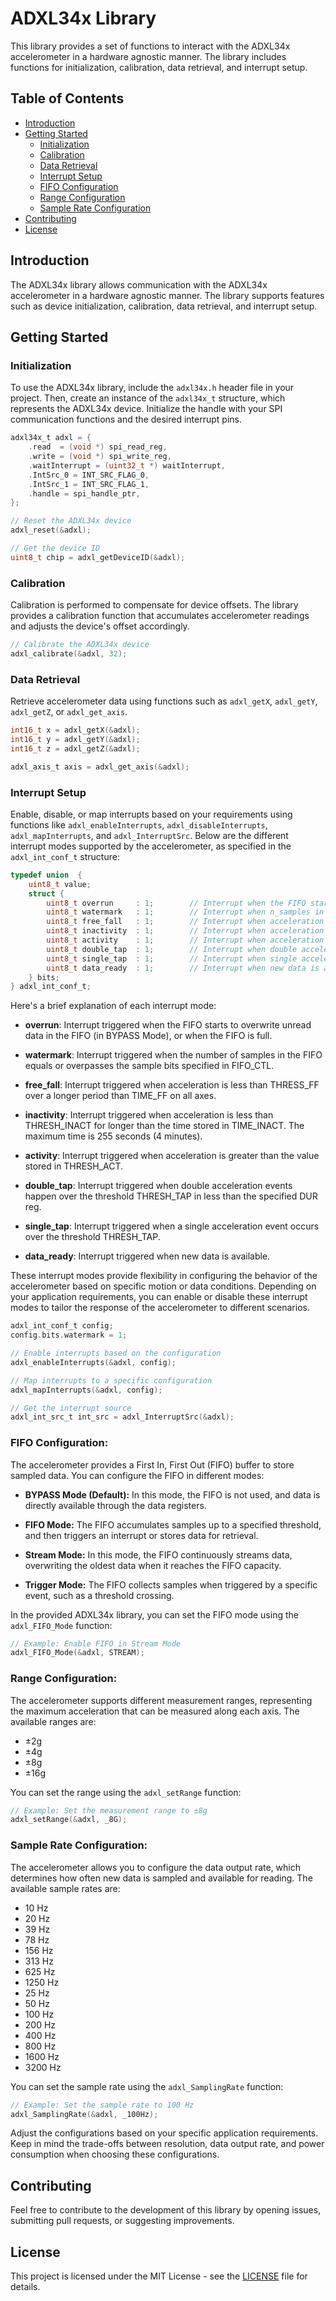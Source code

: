 # ADXL34x Library

This library provides a set of functions to interact with the ADXL34x accelerometer in a hardware agnostic manner. The library includes functions for initialization, calibration, data retrieval, and interrupt setup.

## Table of Contents
- [Introduction](#introduction)
- [Getting Started](#getting-started)
  - [Initialization](#initialization)
  - [Calibration](#calibration)
  - [Data Retrieval](#data-retrieval)
  - [Interrupt Setup](#interrupt-setup)
  - [FIFO Configuration](#fifo-configuration)
  - [Range Configuration](#range-configuration)
  - [Sample Rate Configuration](#sample-rate-configuration)
- [Contributing](#contributing)
- [License](#license)

## Introduction
The ADXL34x library allows communication with the ADXL34x accelerometer in a hardware agnostic manner. The library supports features such as device initialization, calibration, data retrieval, and interrupt setup.

## Getting Started

### Initialization
To use the ADXL34x library, include the `adxl34x.h` header file in your project. Then, create an instance of the `adxl34x_t` structure, which represents the ADXL34x device. Initialize the handle with your SPI communication functions and the desired interrupt pins.

```c
adxl34x_t adxl = {
    .read  = (void *) spi_read_reg,
    .write = (void *) spi_write_reg,
    .waitInterrupt = (uint32_t *) waitInterrupt,
    .IntSrc_0 = INT_SRC_FLAG_0,
    .IntSrc_1 = INT_SRC_FLAG_1,
    .handle = spi_handle_ptr,
};

// Reset the ADXL34x device
adxl_reset(&adxl);

// Get the device ID
uint8_t chip = adxl_getDeviceID(&adxl);
```

### Calibration
Calibration is performed to compensate for device offsets. The library provides a calibration function that accumulates accelerometer readings and adjusts the device's offset accordingly.

```c
// Calibrate the ADXL34x device
adxl_calibrate(&adxl, 32);
```

### Data Retrieval
Retrieve accelerometer data using functions such as `adxl_getX`, `adxl_getY`, `adxl_getZ`, or `adxl_get_axis`.

```c
int16_t x = adxl_getX(&adxl);
int16_t y = adxl_getY(&adxl);
int16_t z = adxl_getZ(&adxl);

adxl_axis_t axis = adxl_get_axis(&adxl);
```

### Interrupt Setup
Enable, disable, or map interrupts based on your requirements using functions like `adxl_enableInterrupts`, `adxl_disableInterrupts`, `adxl_mapInterrupts`, and `adxl_InterruptSrc`.
Below are the different interrupt modes supported by the accelerometer, as specified in the `adxl_int_conf_t` structure:

```c
typedef union  {
    uint8_t value;
    struct {                            
        uint8_t overrun     : 1;        // Interrupt when the FIFO starts to overwrite unread data in the FIFO (In BYPASS Mode), or when the FIFO is full
        uint8_t watermark   : 1;        // Interrupt when n_samples in FIFO equals (or I guess Overpasses) the sample bits in FIFO_CTL
        uint8_t free_fall   : 1;        // Interrupt when acceleration of less than THRESS_FF happens over a longer period than TIME_FF (on all axes)
        uint8_t inactivity  : 1;        // Interrupt when acceleration less than THRESH_INACT for longer than the time stored in TIME_INACT (MAX time is 255s or 4 minutes)
        uint8_t activity    : 1;        // Interrupt when acceleration is greater than the value stored in THRESH_ACT
        uint8_t double_tap  : 1;        // Interrupt when double acceleration events happen over the threshold THRESH_TAP, in less than the specified DUR reg
        uint8_t single_tap  : 1;        // Interrupt when single acceleration over the threshold THRESH_TAP
        uint8_t data_ready  : 1;        // Interrupt when new data is available 
    } bits;
} adxl_int_conf_t;
```

Here's a brief explanation of each interrupt mode:

- **overrun**: Interrupt triggered when the FIFO starts to overwrite unread data in the FIFO (in BYPASS Mode), or when the FIFO is full.

- **watermark**: Interrupt triggered when the number of samples in the FIFO equals or overpasses the sample bits specified in FIFO_CTL.

- **free_fall**: Interrupt triggered when acceleration is less than THRESS_FF over a longer period than TIME_FF on all axes.

- **inactivity**: Interrupt triggered when acceleration is less than THRESH_INACT for longer than the time stored in TIME_INACT. The maximum time is 255 seconds (4 minutes).

- **activity**: Interrupt triggered when acceleration is greater than the value stored in THRESH_ACT.

- **double_tap**: Interrupt triggered when double acceleration events happen over the threshold THRESH_TAP in less than the specified DUR reg.

- **single_tap**: Interrupt triggered when a single acceleration event occurs over the threshold THRESH_TAP.

- **data_ready**: Interrupt triggered when new data is available.

These interrupt modes provide flexibility in configuring the behavior of the accelerometer based on specific motion or data conditions. Depending on your application requirements, you can enable or disable these interrupt modes to tailor the response of the accelerometer to different scenarios.

```c
adxl_int_conf_t config;
config.bits.watermark = 1;

// Enable interrupts based on the configuration
adxl_enableInterrupts(&adxl, config);

// Map interrupts to a specific configuration
adxl_mapInterrupts(&adxl, config);

// Get the interrupt source
adxl_int_src_t int_src = adxl_InterruptSrc(&adxl);
```

### FIFO Configuration:

The accelerometer provides a First In, First Out (FIFO) buffer to store sampled data. You can configure the FIFO in different modes:

- **BYPASS Mode (Default):** In this mode, the FIFO is not used, and data is directly available through the data registers.

- **FIFO Mode:** The FIFO accumulates samples up to a specified threshold, and then triggers an interrupt or stores data for retrieval.

- **Stream Mode:** In this mode, the FIFO continuously streams data, overwriting the oldest data when it reaches the FIFO capacity.

- **Trigger Mode:** The FIFO collects samples when triggered by a specific event, such as a threshold crossing.

In the provided ADXL34x library, you can set the FIFO mode using the `adxl_FIFO_Mode` function:

```c
// Example: Enable FIFO in Stream Mode
adxl_FIFO_Mode(&adxl, STREAM);
```

### Range Configuration:

The accelerometer supports different measurement ranges, representing the maximum acceleration that can be measured along each axis. The available ranges are:

- ±2g
- ±4g
- ±8g
- ±16g

You can set the range using the `adxl_setRange` function:

```c
// Example: Set the measurement range to ±8g
adxl_setRange(&adxl, _8G);
```

### Sample Rate Configuration:

The accelerometer allows you to configure the data output rate, which determines how often new data is sampled and available for reading. The available sample rates are:

- 10 Hz
- 20 Hz
- 39 Hz
- 78 Hz
- 156 Hz
- 313 Hz
- 625 Hz
- 1250 Hz
- 25 Hz
- 50 Hz
- 100 Hz
- 200 Hz
- 400 Hz
- 800 Hz
- 1600 Hz
- 3200 Hz

You can set the sample rate using the `adxl_SamplingRate` function:

```c
// Example: Set the sample rate to 100 Hz
adxl_SamplingRate(&adxl, _100Hz);
```

Adjust the configurations based on your specific application requirements. Keep in mind the trade-offs between resolution, data output rate, and power consumption when choosing these configurations.
## Contributing
Feel free to contribute to the development of this library by opening issues, submitting pull requests, or suggesting improvements.

## License
This project is licensed under the MIT License - see the [LICENSE](LICENSE) file for details.
